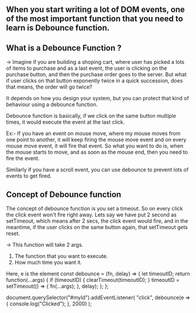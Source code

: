 ## When you start writing a lot of DOM events, one of the most important function that you need to learn is Debounce function.

## What is a Debounce Function ?
-> Imagine if you are building a shoping cart, where user has picked a lots of items to purchase and as a last event, the user is clicking on the purchase button, and then the purchase order goes to the server. But what if user clicks on that button exponently twice in a quick succession, does that means, the order will go twice? 

It depends on how you design your system, but you can protect that kind of behaviour using a debounce function.

Debounce function is basically, if we click on the same button multiple times, it would execute the event at the last click.

Ex:- If you have an event on mouse move, where my mouse moves from one point to another, it will keep firing the mouse move event and on every mouse move event, it will fire that event. So what you want to do is, when the mouse starts to move, and as soon as the mouse end, then you need to fire the event.

Similarly if you have a scroll event, you can use debounce to prevent lots of events to get fired.

## Concept of Debounce function
The concept of debounce function is you set a timeout. So on every click the click event won't fire right away. Lets say we have put 2 second as setTimeout, which means after 2 secs, the click event would fire, and in the meantime, if the user clicks on the same button again, that setTimeout gets reset.

-> This function will take 2 args.
1. The function that you want to execute.
2. How much time you want it.

Here, e is the element
const debounce = (fn, delay) => {
  let timeoutID;
  return function(...args) {
    if (timeoutID) {
      clearTimeout(timeoutID);
    }
    timeoutID = setTimeout(() => {
      fn(...args);
    }, delay);
  };
};

document.querySelector("#myId").addEventListener(
  "click",
  debounce(e => {
    console.log("Clicked");
  }, 2000)
);
